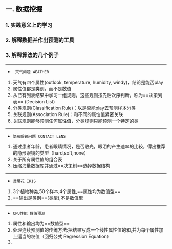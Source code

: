 ## 一. 数据挖掘
### 1. 实践意义上的学习
### 2. 解释数据并作出预测的工具
### 3. 解释算法的几个例子
----------------------------------
* ` 天气问题 WEATHER`
 1. 天气有四个属性(outlook, temperature, humidity, windy)，结论是能否play
 2. 属性值都是类别，而不是数值
 3. 从已有列表结果中学习一组规则，这些规则按先后次序判断，称为==决策列表== (Decision List)
 4. 分类规则(Classification Rule)：以是否能play去预测样本分类
 5. 关联规则(Association Rule)：和不同的属性值紧密关联
 6. 关联规则能够预测任何属性值，分类规则只能预测一个特定的类
***
* `隐形眼镜问题 CONTACT LENS`
 1. 通过患者年龄，患者眼睛情况，是否散光，眼泪的产生速率的比较，得出推荐的隐形眼镜的类型（hard,soft,none）
 2. 关于所有属性值的组合表
 3. 压缩海量数据库并通过==决策树==选择数据结构
***
* `鸢尾花 IRIS`
1. 3个植物种类,50个样本,4个属性,==属性均为数值型==
2. ==输出是类别==(类型),不是数值型

***
* `CPU性能 数值预测`
1. 属性和输出均为==数值型==
2. 处理连续预测值的传统方法:把结果写成一个线性属性值的和,并为每个属性加上适当的权值（回归公式 Regression Equation）
3. 